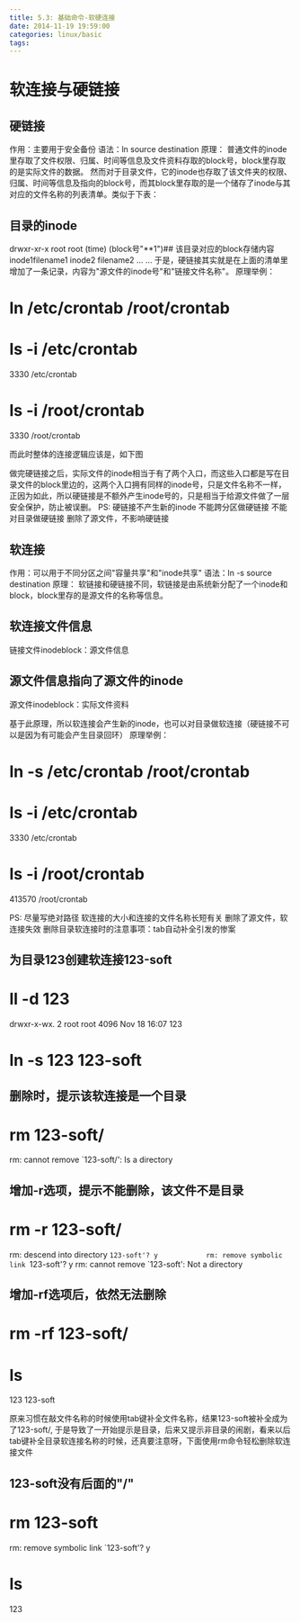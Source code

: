 ```yaml
---
title: 5.3: 基础命令-软硬连接
date: 2014-11-19 19:59:00
categories: linux/basic
tags:
---
```

软连接与硬链接
========================================
## 硬链接
作用：主要用于安全备份
语法：ln source destination
原理：
普通文件的inode里存取了文件权限、归属、时间等信息及文件资料存取的block号，block里存取的是实际文件的数据。
然而对于目录文件，它的inode也存取了该文件夹的权限、归属、时间等信息及指向的block号，而其block里存取的是一个储存了inode与其对应的文件名称的列表清单。类似于下表：
## 目录的inode
drwxr-xr-x root root (time) (block号"**1")## 该目录对应的block存储内容
inode1filename1inode2filename2......于是，硬链接其实就是在上面的清单里增加了一条记录，内容为"源文件的inode号"和"链接文件名称"。
原理举例：
# ln /etc/crontab /root/crontab
# ls -i /etc/crontab
3330 /etc/crontab
# ls -i /root/crontab
3330 /root/crontab
 
而此时整体的连接逻辑应该是，如下图

 
做完硬链接之后，实际文件的inode相当于有了两个入口，而这些入口都是写在目录文件的block里边的，这两个入口拥有同样的inode号，只是文件名称不一样，正因为如此，所以硬链接是不额外产生inode号的，只是相当于给源文件做了一层安全保护，防止被误删。
PS:
硬链接不产生新的inode
不能跨分区做硬链接
不能对目录做硬链接
删除了源文件，不影响硬链接
 
 
## 软连接
作用：可以用于不同分区之间"容量共享"和"inode共享"
语法：ln -s source destination
原理：
软链接和硬链接不同，软链接是由系统新分配了一个inode和block，block里存的是源文件的名称等信息。
## 软连接文件信息
链接文件inodeblock：源文件信息## 源文件信息指向了源文件的inode
源文件inodeblock：实际文件资料 
基于此原理，所以软连接会产生新的inode，也可以对目录做软连接（硬链接不可以是因为有可能会产生目录回环）
原理举例：
# ln -s /etc/crontab /root/crontab
# ls -i /etc/crontab
3330 /etc/crontab
# ls -i /root/crontab
413570 /root/crontab
 

 
PS:
尽量写绝对路径
软连接的大小和连接的文件名称长短有关
删除了源文件，软连接失效 
删除目录软连接时的注意事项：tab自动补全引发的惨案
 
## 为目录123创建软连接123-soft
# ll -d 123
drwxr-x-wx. 2 root root 4096 Nov 18 16:07 123
# ln -s 123 123-soft
## 删除时，提示该软连接是一个目录
# rm 123-soft/ 
rm: cannot remove `123-soft/': Is a directory
## 增加-r选项，提示不能删除，该文件不是目录
# rm -r 123-soft/ 
rm: descend into directory `123-soft'? y           
rm: remove symbolic link `123-soft'? y
rm: cannot remove `123-soft': Not a directory
## 增加-rf选项后，依然无法删除
# rm -rf 123-soft/
# ls
123  123-soft
 
原来习惯在敲文件名称的时候使用tab键补全文件名称，结果123-soft被补全成为了123-soft/,
于是导致了一开始提示是目录，后来又提示非目录的闹剧，看来以后tab键补全目录软连接名称的时候，还真要注意呀，下面使用rm命令轻松删除软连接文件
 
## 123-soft没有后面的"/"
# rm 123-soft
rm: remove symbolic link `123-soft'? y
# ls
123 
